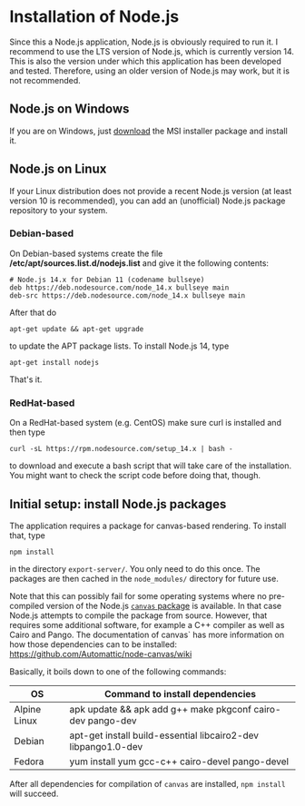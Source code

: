 # Installation of Node.js

Since this a Node.js application, Node.js is obviously required to run it.
I recommend to use the LTS version of Node.js, which is currently version 14.
This is also the version under which this application has been developed and
tested. Therefore, using an older version of Node.js may work, but it is not
recommended.

## Node.js on Windows
If you are on Windows, just [download](https://nodejs.org/en/download/) the MSI
installer package and install it.

## Node.js on Linux
If your Linux distribution does not provide a recent Node.js version (at least
version 10 is recommended), you can add an (unofficial) Node.js package
repository to your system.

### Debian-based

On Debian-based systems create the file **/etc/apt/sources.list.d/nodejs.list**
and give it the following contents:

    # Node.js 14.x for Debian 11 (codename bullseye)
    deb https://deb.nodesource.com/node_14.x bullseye main
    deb-src https://deb.nodesource.com/node_14.x bullseye main

After that do

    apt-get update && apt-get upgrade

to update the APT package lists. To install Node.js 14, type

    apt-get install nodejs

That's it.

### RedHat-based

On a RedHat-based system (e.g. CentOS) make sure curl is installed and then type

    curl -sL https://rpm.nodesource.com/setup_14.x | bash -

to download and execute a bash script that will take care of the installation.
You might want to check the script code before doing that, though.

## Initial setup: install Node.js packages

The application requires a package for canvas-based rendering. To install that,
type

    npm install

in the directory `export-server/`. You only need to do this once. The packages
are then cached in the `node_modules/` directory for future use.

Note that this can possibly fail for some operating systems where no
pre-compiled version of the Node.js
[`canvas` package](https://www.npmjs.com/package/canvas/v/2.9.1#compiling)
is available. In that case Node.js attempts to compile the package from source.
However, that requires some additional software, for example a C++ compiler as
well as Cairo and Pango. The documentation of canvas` has more information on
how those dependencies can to be installed:
<https://github.com/Automattic/node-canvas/wiki>

Basically, it boils down to one of the following commands:

| OS           | Command to install dependencies                               |
| ------------ | ------------------------------------------------------------- |
| Alpine Linux | apk update && apk add g++ make pkgconf cairo-dev pango-dev    |
| Debian       | apt-get install build-essential libcairo2-dev libpango1.0-dev |
| Fedora       | yum install yum gcc-c++ cairo-devel pango-devel

After all dependencies for compilation of `canvas` are installed, `npm install`
will succeed.
